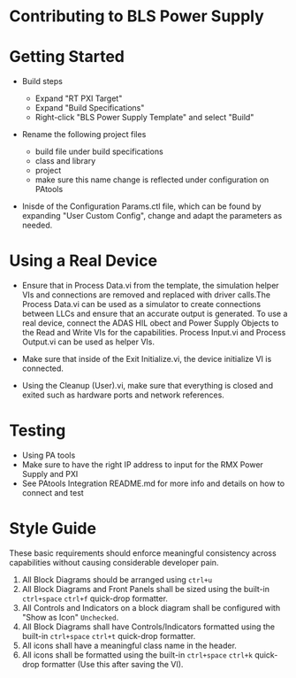 # Contributing to BLS Power Supply


# Getting Started

- Build steps
    - Expand "RT PXI Target"
    - Expand "Build Specifications"
    - Right-click "BLS Power Supply Template" and select "Build"

-  Rename the following project files
    - build file under build specifications
    - class and library
    - project
    - make sure this name change is reflected under configuration on PAtools

- Inisde of the Configuration Params.ctl file, which can be found by expanding "User Custom Config", change and adapt the parameters as needed.

# Using a Real Device

- Ensure that in Process Data.vi from the template, the simulation helper VIs and connections are removed and replaced with driver calls.The Process Data.vi can be used as a simulator to create connections between LLCs and ensure that an accurate output is generated. To use a real device, connect the ADAS HIL obect and Power Supply Objects to the Read and Write VIs for the capabilities. Process Input.vi and Process Output.vi can be used as helper VIs. 

- Make sure that inside of the Exit Initialize.vi, the device initialize VI is connected.

- Using the Cleanup (User).vi, make sure that everything is closed and exited such as hardware ports and network references.

# Testing

- Using PA tools
- Make sure to have the right IP address to input for the RMX Power Supply and PXI
- See PAtools Integration README.md for more info and details on how to connect and test

# Style Guide

These basic requirements should enforce meaningful consistency across capabilities without causing considerable developer pain.

1. All Block Diagrams should be arranged using `ctrl+u`
1. All Block Diagrams and Front Panels shall be sized using the built-in `ctrl+space` `ctrl+f` quick-drop formatter.
1. All Controls and Indicators on a block diagram shall be configured with "Show as Icon" `Unchecked`.
1. All Block Diagrams shall have Controls/Indicators formatted using the built-in `ctrl+space` `ctrl+t` quick-drop formatter.
1. All icons shall have a meaningful class name in the header.
1. All icons shall be formatted using the built-in `ctrl+space` `ctrl+k` quick-drop formatter (Use this after saving the VI).